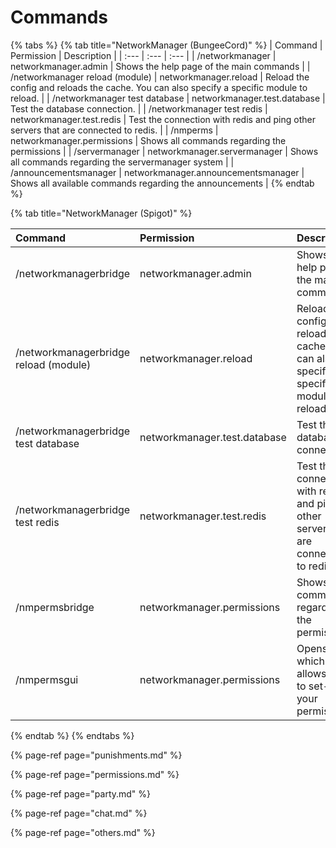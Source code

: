 # Commands

{% tabs %}
{% tab title="NetworkManager \(BungeeCord\)" %}
| Command | Permission | Description |
| :--- | :--- | :--- |
| /networkmanager | networkmanager.admin | Shows the help page of the main commands |
| /networkmanager reload \(module\) | networkmanager.reload | Reload the config and reloads the cache. You can also specify a specific module to reload. |
| /networkmanager test database | networkmanager.test.database | Test the database connection. |
| /networkmanager test redis | networkmanager.test.redis | Test the connection with redis and ping other servers that are connected to redis. |
|  /nmperms |  networkmanager.permissions |  Shows all commands regarding the permissions |
| /servermanager | networkmanager.servermanager | Shows all commands regarding the servermanager system |
| /announcementsmanager | networkmanager.announcementsmanager | Shows all available commands regarding the announcements |
{% endtab %}

{% tab title="NetworkManager \(Spigot\)" %}


| Command | Permission | Description |
| :--- | :--- | :--- |
| /networkmanagerbridge | networkmanager.admin | Shows the help page of the main commands |
| /networkmanagerbridge reload \(module\) | networkmanager.reload | Reload the config and reloads the cache. You can also specify a specific module to reload. |
| /networkmanagerbridge test database | networkmanager.test.database | Test the database connection. |
| /networkmanagerbridge test redis | networkmanager.test.redis | Test the connection with redis and ping other servers that are connected to redis. |
| /nmpermsbridge |  networkmanager.permissions |  Shows all commands regarding the permissions |
| /nmpermsgui | networkmanager.permissions | Opens a GUI which allows you to set-up your permissions. |
{% endtab %}
{% endtabs %}

{% page-ref page="punishments.md" %}

{% page-ref page="permissions.md" %}

{% page-ref page="party.md" %}

{% page-ref page="chat.md" %}

{% page-ref page="others.md" %}



